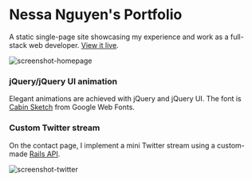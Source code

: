 Nessa Nguyen's Portfolio
=========

A static single-page site showcasing my experience and work as a full-stack web developer. [View it live](http://www.nessanguyen.com/).

![screenshot-homepage](https://cloud.githubusercontent.com/assets/7177481/3449358/2cf3ff02-0165-11e4-8477-099ac286e52e.png)

### jQuery/jQuery UI animation
Elegant animations are achieved with jQuery and jQuery UI. The font is [Cabin Sketch](http://google.com/webfonts) from Google Web Fonts.

### Custom Twitter stream
On the contact page, I implement a mini Twitter stream using a custom-made [Rails API](http://socialtrackr.herokuapp.com/).

![screenshot-twitter](https://cloud.githubusercontent.com/assets/7177481/3449360/317f9e64-0165-11e4-86b2-11b5f3b4543a.png)
